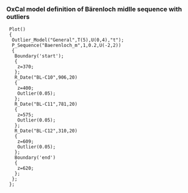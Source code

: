 ### OxCal model definition of Bärenloch midlle sequence with outliers
```
 Plot()
 {
  Outlier_Model("General",T(5),U(0,4),"t");
  P_Sequence("Baerenloch_m",1,0.2,U(-2,2))
  {
   Boundary('start');
   {
    z=370;
   };
   R_Date("BL-C10",906,20)
   {
    z=400;
    Outlier(0.05);
   };
   R_Date("BL-C11",781,20)
   {
    z=575;
    Outlier(0.05);
   };
   R_Date("BL-C12",310,20)
   {
    z=609;
    Outlier(0.05);
   };
   Boundary('end')
   {
    z=620;
   };
  };
 };
```
